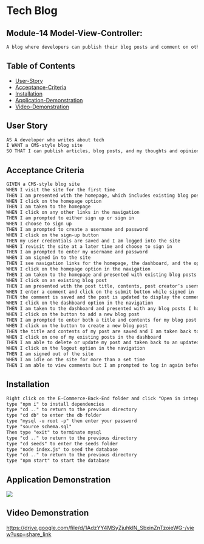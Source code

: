 # Tech Blog

## Module-14 Model-View-Controller:
```md
A blog where developers can publish their blog posts and comment on other developers' posts. Uses Handlebars.js, Sequelize and express-session npm package for authentication.
```

## Table of Contents

 * [User-Story](#user-story)
 * [Acceptance-Criteria](#acceptance-criteria)
 * [Installation](#installation)
 * [Application-Demonstration](#application-demonstration)
 * [Video-Demonstration](#video-demonstration)

## User Story

```md
AS A developer who writes about tech
I WANT a CMS-style blog site
SO THAT I can publish articles, blog posts, and my thoughts and opinions
```

## Acceptance Criteria

```md
GIVEN a CMS-style blog site
WHEN I visit the site for the first time
THEN I am presented with the homepage, which includes existing blog posts if any have been posted; navigation links for the homepage and the dashboard; and the option to log in
WHEN I click on the homepage option
THEN I am taken to the homepage
WHEN I click on any other links in the navigation
THEN I am prompted to either sign up or sign in
WHEN I choose to sign up
THEN I am prompted to create a username and password
WHEN I click on the sign-up button
THEN my user credentials are saved and I am logged into the site
WHEN I revisit the site at a later time and choose to sign in
THEN I am prompted to enter my username and password
WHEN I am signed in to the site
THEN I see navigation links for the homepage, the dashboard, and the option to log out
WHEN I click on the homepage option in the navigation
THEN I am taken to the homepage and presented with existing blog posts that include the post title and the date created
WHEN I click on an existing blog post
THEN I am presented with the post title, contents, post creator’s username, and date created for that post and have the option to leave a comment
WHEN I enter a comment and click on the submit button while signed in
THEN the comment is saved and the post is updated to display the comment, the comment creator’s username, and the date created
WHEN I click on the dashboard option in the navigation
THEN I am taken to the dashboard and presented with any blog posts I have already created and the option to add a new blog post
WHEN I click on the button to add a new blog post
THEN I am prompted to enter both a title and contents for my blog post
WHEN I click on the button to create a new blog post
THEN the title and contents of my post are saved and I am taken back to an updated dashboard with my new blog post
WHEN I click on one of my existing posts in the dashboard
THEN I am able to delete or update my post and taken back to an updated dashboard
WHEN I click on the logout option in the navigation
THEN I am signed out of the site
WHEN I am idle on the site for more than a set time
THEN I am able to view comments but I am prompted to log in again before I can add, update, or delete comments
```
## Installation

```md
Right click on the E-Commerce-Back-End folder and click "Open in integrated terminal" 
type "npm i" to install dependencies
type "cd .." to return to the previous directory
type "cd db" to enter the db folder
type "mysql -u root -p" then enter your password
type "source schema.sql"
Then type "exit" to terminate mysql
type "cd .." to return to the previous directory
type "cd seeds" to enter the seeds folder
type "node index.js" to seed the database
type "cd .." to return to the previous directory
type "npm start" to start the database
```

## Application Demonstration

![](./assets/images/demo.png)


## Video Demonstration

https://drive.google.com/file/d/1AdzYY4MSyZjuhklN_SbxinZnTzoieWG-/view?usp=share_link